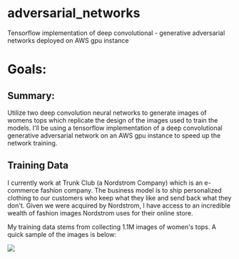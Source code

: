 # adversarial_networks
Tensorflow implementation of deep convolutional - generative adversarial networks deployed on AWS gpu instance


# Goals:
## Summary:
Utilize two deep convolution neural networks to generate images of womens tops which replicate the design of the images used to train the models. I'll be using a tensorflow implementation of a deep convolutional generative adversarial network on an AWS gpu instance to speed up the network training.

## Training Data
I currently work at Trunk Club (a Nordstrom Company) which is an e-commerce fashion company. The business model is to ship personalized clothing to our customers who keep what they like and send back what they don't. Given we were acquired by Nordstrom, I have access to an incredible wealth of fashion images Nordstrom uses for their online store.

My training data stems from collecting 1.1M images of women's tops. A quick sample of the images is below:


![](/imgs/GIF_womens_tops.gif)

